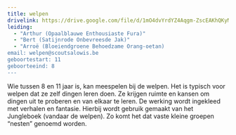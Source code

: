 ```yaml
---
title: welpen
drivelink: https://drive.google.com/file/d/1mO4dvYrdYZ4Aqgm-ZscEAKhQKyMxUHZu/preview
leiding:
  - "Arthur (Opaalblauwe Enthousiaste Fura)"
  - "Bert (Satijnrode Onbevreesde Jak)"
  - "Arroë (Bloeiendgroene Behoedzame Orang-oetan)
email: welpen@scoutsalowis.be
geboortestart: 11
geboorteeind: 8
---
```


Wie tussen 8 en 11 jaar is, kan meespelen bij de welpen.
Het is typisch voor welpen dat ze zelf dingen leren doen.
Ze krijgen ruimte en kansen om dingen uit te proberen en van elkaar te leren.
De werking wordt ingekleed met verhalen en fantasie.
Hierbij wordt gebruik gemaakt van het Jungleboek (vandaar de welpen).
Zo komt het dat vaste kleine groepen “nesten” genoemd worden.
